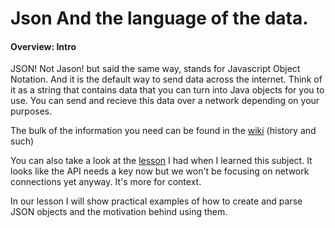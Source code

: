 # Json And the language of the data. 

#### Overview: Intro

JSON! Not Jason! but said the same way, stands for Javascript Object Notation. And it is the default way to send data across the internet. Think of it as a string that contains data that you can turn into Java objects for you to use. You can send and recieve this data over a network depending on your purposes.

The bulk of the information you need can be found in the [wiki](https://en.wikipedia.org/wiki/JSON) (history and such)

You can also take a look at the [lesson](https://github.com/accesscode-2-1/unit-0/blob/master/lessons/week-4/2015-04-04-secret-kung-fu-masters-JSON-quick-start-guide.md) I had when I learned this subject. It looks like the API needs a key now but we won't be focusing on network connections yet anyway. It's more for context.

In our lesson I will show practical examples of how to create and parse JSON objects and the motivation behind using them. 






